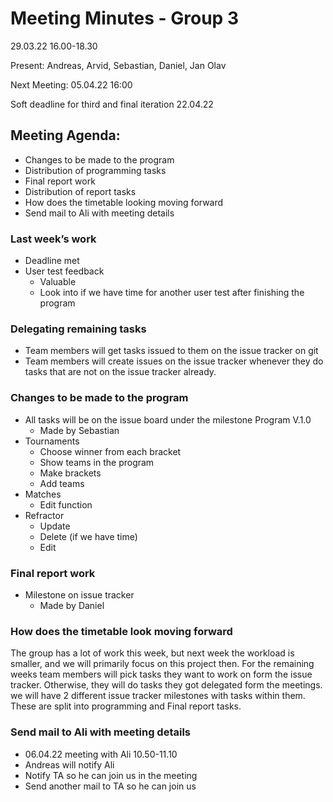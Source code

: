 # Meeting Minutes - Group 3
29.03.22
16.00-18.30

Present: Andreas, Arvid, Sebastian, Daniel, Jan Olav 

Next Meeting: 	05.04.22 16:00

Soft deadline for third and final iteration 22.04.22

## Meeting Agenda:
- Changes to be made to the program
- Distribution of programming tasks
- Final report work
- Distribution of report tasks
- How does the timetable looking moving forward
- Send mail to Ali with meeting details

### Last week’s work
-	Deadline met
-	User test feedback 
      -  Valuable
      - Look into if we have time for another user test after finishing the program

### Delegating remaining tasks 
-	Team members will get tasks issued to them on the issue tracker on git 
-	Team members will create issues on the issue tracker whenever they do tasks that are not on the issue tracker already. 

### Changes to be made to the program
-	All tasks will be on the issue board under the milestone Program V.1.0 
      - Made by Sebastian
-	Tournaments 
     - Choose winner from each bracket
     -  Show teams in the program
     -  Make brackets
     -  Add teams
-   Matches
      - Edit function
-   Refractor
      - Update
      - Delete (if we have time)
      - Edit

### Final report work
-	Milestone on issue tracker 
      - Made by Daniel

### How does the timetable look moving forward
The group has a lot of work this week, but next week the workload is smaller, and we will primarily focus on this project then. For the remaining weeks team members will pick tasks they want to work on form the issue tracker. Otherwise, they will do tasks they got delegated form the meetings.
we will have 2 different issue tracker milestones with tasks within them. These are split into programming and Final report tasks.

### Send mail to Ali with meeting details
-	06.04.22 meeting with Ali 10.50-11.10
-	Andreas will notify Ali
-	Notify TA so he can join us in the meeting 
-	Send another mail to TA so he can join us 



